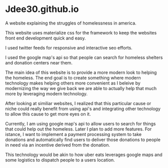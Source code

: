 # Jdee30.github.io
A website explaining the struggles of homelessness in america.

This website uses materialize css for the framework to keep the websites front end development quick and easy.

I used twitter feeds for responsive and interactive seo efforts.

I used the google map's api so that people can search for homeless shelters and donation centers near them.

The main idea of this website is to provide a more modern look to helping the homeless.
The end goal is to create something where modern technology makes helping others more convenient as I beleive
by modernizing the way we give back we are able to actually help that much more by leveraging modern technology.

After looking at similiar websites, I realized that this particular cause or niche could really benefit from using api's and 
integrating other technology to allow this cause to get more eyes on it.

Currently, I am using google map's api to allow users to search for things that could help out the homeless.
Later I plan to add more features. For istance, I want to implement a payment processing system to take donations and automatically 
find users to deliver those donations to people in need via an incentive derived from the donation.

This technology would be akin to how uber eats leverages google maps and some logistics to dispatch people to a users location.


